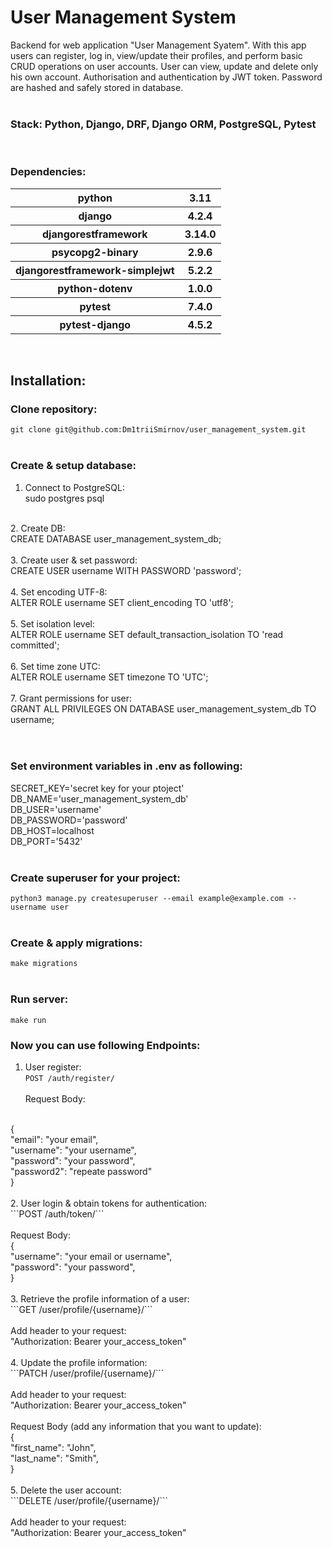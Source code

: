 # User Management System

Backend for web application "User Management Syatem".
With this app users can register, log in, view/update their profiles, 
and perform basic CRUD operations on user accounts. User can view, update and delete only his own account.
Authorisation and authentication by JWT token. 
Password are hashed and safely stored in database.
<br>
<br>
### Stack: Python, Django, DRF, Django ORM, PostgreSQL, Pytest
<br>

### Dependencies:


<table>
    <tr>
        <th>python</th>
        <th>3.11</th>
    </tr>
    <tr>
        <th>django</th>
        <th>4.2.4</th>
    </tr>
    <tr>
        <th>djangorestframework</th>
        <th>3.14.0</th>
    </tr>
    <tr>
        <th>psycopg2-binary</th>
        <th>2.9.6</th>
    </tr>
    <tr>
        <th>djangorestframework-simplejwt</th>
        <th>5.2.2</th>
    </tr>
    <tr>
        <th>python-dotenv</th>
        <th>1.0.0</th>
    </tr>
    <tr>
        <th>pytest</th>
        <th>7.4.0</th>
    </tr>    <tr>
        <th>pytest-django</th>
        <th>4.5.2</th>
    </tr>
</table>
<br>

## Installation:

### Clone repository:
```git clone git@github.com:Dm1triiSmirnov/user_management_system.git```
<br><br>

### Create & setup database:

1. Connect to PostgreSQL: <br>
sudo postgres psql <br>
 <br>
2. Create DB:<br>
CREATE DATABASE user_management_system_db;<br>
 <br>
3. Create user & set password:<br>
CREATE USER username WITH PASSWORD 'password';<br>
 <br>
4. Set encoding UTF-8:<br>
ALTER ROLE username SET client_encoding TO 'utf8';<br>
 <br>
5. Set isolation level: <br>
ALTER ROLE username SET default_transaction_isolation TO 'read committed';<br>
 <br>
6. Set time zone UTC: <br>
ALTER ROLE username SET timezone TO 'UTC';<br>
 <br>
7. Grant permissions for user: <br>
GRANT ALL PRIVILEGES ON DATABASE user_management_system_db TO username;<br>
 <br><br>

### Set environment variables in .env as following:
SECRET_KEY='secret key for your ptoject'<br>
DB_NAME='user_management_system_db'<br>
DB_USER='username'<br>
DB_PASSWORD='password'<br>
DB_HOST=localhost<br>
DB_PORT='5432'<br><br>


### Create superuser for your project:
```python3 manage.py createsuperuser --email example@example.com --username user```
<br><br>

### Create & apply migrations:<br>
```make migrations```
<br><br>

### Run server:
```make run```

### Now you can use following Endpoints:
1. User register: <br>
```POST /auth/register/```
<br><br>
Request Body:
<br>
{<br>
    "email": "your email",<br>
    "username": "your username",<br>
    "password": "your password",<br>
    "password2": "repeate password" <br>
}
<br><br>
2. User login & obtain tokens for authentication: <br>
```POST /auth/token/```
<br><br>
Request Body:
<br>
{<br>
    "username": "your email or username",<br>
    "password": "your password",<br>
}
<br><br>
3. Retrieve the profile information of a user: <br>
```GET /user/profile/{username}/```
<br><br>
Add header to your request: 
<br>
"Authorization: Bearer your_access_token"
<br><br>
4. Update the profile information: <br>
```PATCH /user/profile/{username}/```
<br><br>
Add header to your request: 
<br>
"Authorization: Bearer your_access_token"
<br><br>
Request Body (add any information that you want to update):
<br>
{<br>
    "first_name": "John",<br>
    "last_name": "Smith",<br>
}
<br><br>
5. Delete the user account: <br>
```DELETE /user/profile/{username}/```
<br><br>
Add header to your request: 
<br>
"Authorization: Bearer your_access_token"
<br><br>
